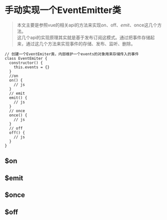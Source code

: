 # 手动实现一个EventEmitter类

> 本文主要是参照vue的相关api的方法来实现$on、$off、$emit、$once这几个方法。  
> 这几个api的实现原理其实就是基于发布订阅这模式。通过把事件存储起来，通过这几个方法来实现事件的存储、发布、监听、删除。

``` JS
// 创建一个EventEmiter类，内部维护一个events的对象用来存储传入的事件
class EventEmiter {
  constructor() {
    this.events = {}
  }
  //on
  on() {
    // js
  }
  // emit
  emit() {
    // js
  }
  // once
  once() {
    // js
  }
  // off
  off() {
    // js
  }
}
```

## $on

## $emit

## $once

## $off
